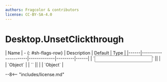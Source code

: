 ```yaml
---
authors: Fragcolor & contributors
license: CC-BY-SA-4.0
---
```



# Desktop.UnsetClickthrough

<div class="sh-parameters" markdown="1">
| Name | - {: #sh-flags-row} | Description | Default | Type |
|------|---------------------|-------------|---------|------|
| `<input>` || | | `Object` |
| `<output>` || | | `Object` |

</div>



--8<-- "includes/license.md"
